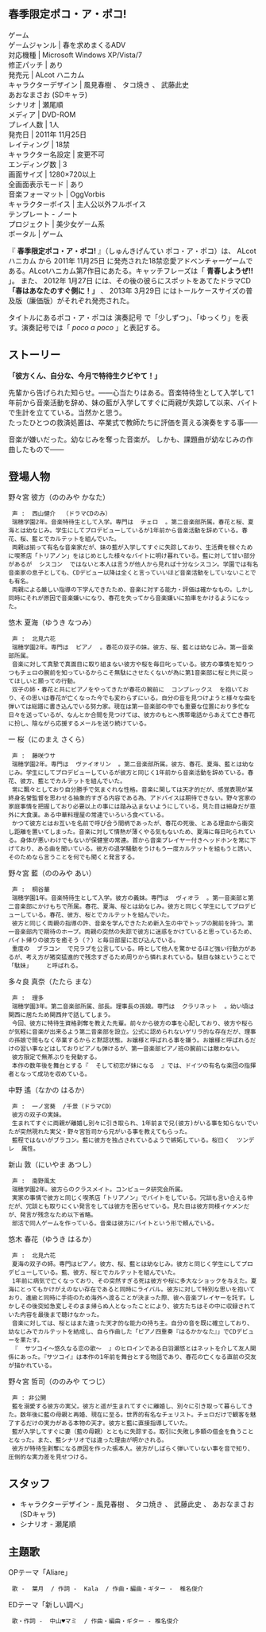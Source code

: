 春季限定ポコ・ア・ポコ!  
---  
ゲーム  
ゲームジャンル  |  春を求めまくるADV   
対応機種  |  Microsoft Windows XP/Vista/7   
修正パッチ  |  あり   
発売元  |  ALcot ハニカム   
キャラクターデザイン  |  風見春樹  、  タコ焼き  、  武藤此史    
あおなまさお  (SDキャラ)  
シナリオ  |  瀬尾順   
メディア  |  DVD-ROM   
プレイ人数  |  1人   
発売日  |  2011年  11月25日   
レイティング  |  18禁   
キャラクター名設定  |  変更不可   
エンディング数  |  3   
画面サイズ  |  1280×720以上   
全画面表示モード  |  あり   
音楽フォーマット  |  OggVorbis   
キャラクターボイス  |  主人公以外フルボイス   
テンプレート  \-  ノート  
プロジェクト  |  美少女ゲーム系   
ポータル  |  ゲーム   
  
『 **春季限定ポコ・ア・ポコ!** 』（しゅんきげんてい ポコ・ア・ポコ）は、  ALcotハニカム  から  2011年  11月25日
に発売された18禁恋愛アドベンチャーゲームである。ALcotハニカム第7作目にあたる。キャッチフレーズは「 **青春しようぜ!!** 」。 また、
2012年  1月27日  には、その後の彼らにスポットをあてたドラマCD **「春はあなたのすぐ側に！」**   、  2013年  3月29日
にはトールケースサイズの普及版（廉価版）がそれぞれ発売された。

タイトルにあるポコ・ア・ポコは  演奏記号  で「少しずつ」、「ゆっくり」を表す。演奏記号では「 _poco a poco_ 」と表記する。

##  ストーリー  

**「彼方くん、自分な、今月で特待生クビやて！」**

先輩から告げられた知らせ。――心当たりはある。音楽特待生として入学して1年前から音楽活動を辞め、妹の藍が入学してすぐに両親が失踪して以来、バイトで生計を立てている。当然かと思う。  
たったひとつの救済処置は、卒業式で教師たちに評価を貰える演奏をする事――

音楽が嫌いだった。幼なじみを奪った音楽が。 しかも、課題曲が幼なじみの作曲したもので――

##  登場人物  

野々宮 彼方（ののみや かなた）

     声 :  西山健介  （ドラマCDのみ） 
     瑞穂学園2年。音楽特待生として入学。専門は  チェロ  。第二音楽部所属。春花と桜、夏海とは幼なじみ。学生にしてプロデビューしているが1年前から音楽活動を辞めている。春花、桜、藍とでカルテットを組んでいた。 
     両親は揃って有名な音楽家だが、妹の藍が入学してすぐに失踪しており、生活費を稼ぐために喫茶店「トリアノン」をはじめとした様々なバイトに明け暮れている。藍に対して甘い部分があるが  シスコン  ではないと本人は言うが他人から見れば十分なシスコン。学園では有名音楽家の息子としても、CDデビュー以降は全くと言っていいほど音楽活動をしていないことでも有名。 
     両親による厳しい指導の下学んできたため、音楽に対する能力・評価は確かなもの。しかし同時にそれが原因で音楽嫌いになり、春花を失ってから音楽嫌いに拍車をかけるようになった。 

悠木 夏海（ゆうき なつみ）

     声 :  北見六花 
     瑞穂学園2年。専門は  ピアノ  。春花の双子の妹。彼方、桜、藍とは幼なじみ。第一音楽部所属。 
     音楽に対して真摯で真面目に取り組まない彼方や桜を毎日叱っている。彼方の事情を知りつつもチェロの腕前を知っているからこそ無駄にさせたくないが為に第1音楽部に桜と共に戻ってほしいと願っての行動。 
     双子の姉・春花と共にピアノをやってきたが春花の腕前に  コンプレックス  を抱いており、その思いは春花が亡くなった今でも変わらずにいる。自分の音を見つけようと様々な曲を弾いては総譜に書き込んでいる努力家。現在は第一音楽部の中でも重要な位置におり多忙な日々を送っているが、なんとか合間を見つけては、彼方のもとへ携帯電話からあえて亡き春花に扮し、陰ながら応援するメールを送り続けている。 

一 桜（にのまえ さくら）

     声 :  藤咲ウサ 
     瑞穂学園2年。専門は  ヴァイオリン  。第二音楽部所属。彼方、春花、夏海、藍とは幼なじみ。学生にしてプロデビューしているが彼方と同じく1年前から音楽活動を辞めている。春花、彼方、藍とでカルテットを組んでいた。 
     常に飄々としており自分勝手で気まぐれな性格。音楽に関しては天才的だが、感覚表現が某終身名誉監督を思わせる抽象的すぎる内容である為、アドバイスは期待できない。野々宮家の家庭事情を把握しており必要以上の事には踏み込まないようにしている。見た目は細身だが意外に大食漢。ある中華料理屋の常連でいろいろ食べている。 
     かつて彼方とはお互いを名前で呼び合う間柄であったが、春花の死後、とある理由から衝突し距離を置いてしまった。音楽に対して情熱が薄くやる気もないため、夏海に毎日叱られている。身体が悪いわけでもないが保健室の常連。首から音楽プレイヤー付きヘッドホンを常に下げており、ある曲を聞いている。彼方の退学騒動をうけもう一度カルテットを組もうと誘い、そのためなら言うことを何でも聞くと発言する。 

野々宮 藍（ののみや あい）

     声 :  桐谷華 
     瑞穂学園1年。音楽特待生として入学。彼方の義妹。専門は  ヴィオラ  。第一音楽部と第二音楽部にかけもちで所属。春花、夏海、桜とは幼なじみ。彼方と同じく学生にしてプロデビューしている。春花、彼方、桜とでカルテットを組んでいた。 
     彼方と同じく両親の指導の許、音楽を学んできたため新入生の中でトップの腕前を持つ。第一音楽部内で期待のホープ。両親の突然の失踪で彼方に迷惑をかけていると思っているため、バイト帰りの彼方を癒そう（？）と毎日部屋に忍び込んでいる。 
     重度の  ブラコン  で兄ラブを公言している。時として他人を驚かせるほど強い行動力があるが、考え方が猪突猛進的で残念すぎるため周りから憐れまれている。駄目な妹ということで「駄妹」    と呼ばれる。 

多々良 真奈（たたら まな）

     声 :  理多 
     瑞穂学園3年。第二音楽部所属、部長。理事長の孫娘。専門は  クラリネット  。幼い頃は関西に居たため関西弁で話してしまう。 
     今回、彼方に特待生資格剥奪を教えた先輩。前々から彼方の事を心配しており、彼方や桜らが気軽に音楽が出来るよう第二音楽部を設立。公式に認められないゲリラ的な存在だが、理事の孫娘で間もなく卒業するからと黙認状態。お嬢様と呼ばれる事を嫌う。お嬢様と呼ばれるだけの習い事などはしておりピアノも弾けるが、第一音楽部ピアノ班の腕前には敵わない。 
     彼方限定で無茶ぶりを発動する。 
     本作の数年後を舞台とする『  そして初恋が妹になる  』では、ドイツの有名な楽団の指揮者となって成功を収めている。 

中野 遙（なかの はるか）

     声 :  一ノ宮葵  /千景（ドラマCD） 
     彼方の双子の実妹。 
     生まれてすぐに両親が離婚し別々に引き取られ、1年前まで兄(彼方)がいる事を知らないでいたが突然現れた実父・野々宮哲司から兄がいる事を教えてもらった。 
     藍程ではないがブラコン。藍に彼方を独占されているようで嫉妬している。桜曰く  ツンデレ  属性。 

新山 敦（にいやま あつし）

     声 :  南野風太 
     瑞穂学園2年。彼方らのクラスメイト。コンピュータ研究会所属。 
     実家の事情で彼方と同じく喫茶店「トリアノン」でバイトをしている。冗談も言い合える仲だが、冗談とも取りにくい発言をしては彼方を困らせている。見た目は彼方同様イケメンだが、発言が残念なため以下省略。 
     部活で同人ゲームを作っている。音楽は彼方にバイトという形で頼んでいる。 

悠木 春花（ゆうき はるか）

     声 :  北見六花 
     夏海の双子の姉。専門はピアノ。彼方、桜、藍とは幼なじみ。彼方と同じく学生にしてプロデビューしている。藍、彼方、桜とでカルテットを組んでいた。 
     1年前に病気で亡くなっており、その突然すぎる死は彼方や桜に多大なショックを与えた。夏海にとってもかけがえのない存在であると同時にライバル。彼方に対して特別な思いを抱いており、進級と同時に手術のため海外へ渡ることが決まった際、彼へ音楽プレイヤーを託す。しかしその後突如急変しそのまま帰らぬ人となったことにより、彼方たちはその中に収録されていた内容を最後まで聴けなかった。 
     音楽に対しては、桜とはまた違った天才的な能力の持ち主。自分の音を既に確立しており、幼なじみでカルテットを結成し、自ら作曲した「ピアノ四重奏『はるかかなた』」でCDデビューを果たす。 
     『  サツコイ〜悠久なる恋の歌〜  』のヒロインである白羽瀬悠とはネットを介して友人関係にあった。『サツコイ』は本作の1年前を舞台とする物語であり、春花の亡くなる直前の交友が描かれている。 

野々宮 哲司（ののみや てつじ）

     声 : 非公開 
     藍を溺愛する彼方の実父。彼方と遥が生まれてすぐに離婚し、別々に引き取って暮らしてきた。数年後に藍の母親と再婚、現在に至る。世界的有名なチェリスト。チェロだけで観客を魅了するだけの実力がある本物の天才。彼方と藍に直接指導していた。 
     藍が入学してすぐに妻（藍の母親）とともに失踪する。取引に失敗し多額の借金を負うこととなった。また、藍シナリオでは違った理由が明かされる。 
     彼方が特待生剥奪になる原因を作った張本人。彼方がしばらく弾いていない事を音で知り、圧倒的な実力差を見せつける。 

##  スタッフ  

  * キャラクターデザイン -  風見春樹  、  タコ焼き  、  武藤此史  、  あおなまさお  (SDキャラ) 
  * シナリオ -  瀬尾順 

##  主題歌  

OPテーマ「Aliare」

     歌 -  葉月  / 作詞 -  Kala  / 作曲・編曲・ギター -  椎名俊介 
EDテーマ「新しい調べ」

     歌・作詞 -  中山♥マミ  / 作曲・編曲・ギター - 椎名俊介 

